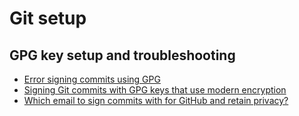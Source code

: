 # Git setup

## GPG key setup and troubleshooting
* [Error signing commits using GPG](https://stackoverflow.com/a/55993078)
* [Signing Git commits with GPG keys that use modern encryption](https://dev.to/benjaminblack/signing-git-commits-with-modern-encryption-1koh)
* [Which email to sign commits with for GitHub and retain privacy?](https://superuser.com/questions/1512137/which-email-to-sign-commits-with-for-github-and-retain-privacy/1541215#1541215)
